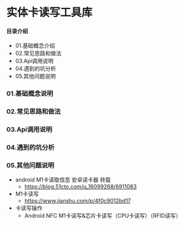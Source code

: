 # 实体卡读写工具库
#### 目录介绍
- 01.基础概念介绍
- 02.常见思路和做法
- 03.Api调用说明
- 04.遇到的坑分析
- 05.其他问题说明



### 01.基础概念说明


### 02.常见思路和做法


### 03.Api调用说明



### 04.遇到的坑分析


### 05.其他问题说明



- android M1卡读取信息 安卓读卡器 转载
  - https://blog.51cto.com/u_16099268/6911083
- M1卡读写
  - https://www.jianshu.com/p/4f0c9012bd17
- 卡读写操作
  - Android NFC M1卡读写&芯片卡读写（CPU卡读写）（RFID读写）

